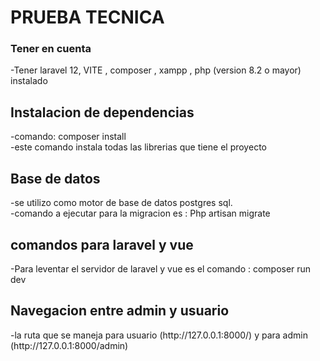 <h1>PRUEBA TECNICA </h1>
<h3>Tener en cuenta</h3>
-Tener laravel 12, VITE , composer , xampp , php (version 8.2 o mayor) instalado
<br>
<h2>Instalacion de dependencias</h2>
-comando: composer install
<br>
-este comando instala todas las librerias que tiene el proyecto

<br>
<h2>Base de datos</h2>
-se utilizo como motor de base de datos postgres sql. 
<br>
-comando a ejecutar para la migracion es : Php artisan migrate

<br>

<h2>comandos para laravel y vue</h2>
-Para leventar el servidor de laravel y vue es el comando : composer run dev
<br>
<h2>Navegacion entre admin y usuario</h2>
-la ruta que se maneja para usuario (http://127.0.0.1:8000/) y para admin (http://127.0.0.1:8000/admin)


